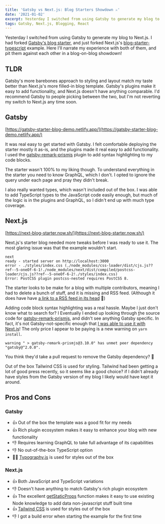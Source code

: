 ```yaml
---
title: 'Gatsby vs Next.js: Blog Starters Showdown ⚔️'
date: '2021-01-02'
excerpt: Yesterday I switched from using Gatsby to generate my blog to Next.js. ... Here I'll narrate my experience with both of them, and pit them against each other in a blog-on-blog showdown!
tags: Gatsby, Next.js, Blogging, React
---
```


Yesterday I switched from using Gatsby to generate my blog to Next.js. I had forked [Gatsby's blog starter](https://github.com/gatsbyjs/gatsby-starter-blog), and just forked Next.js's [blog-starter-typescript](https://github.com/vercel/next.js/tree/canary/examples/blog-starter-typescript) example. Here I'll narrate my experience with both of them, and pit them against each other in a blog-on-blog showdown!

## TLDR

Gatsby's more barebones approach to styling and layout match my taste better than Next.js's more filled-in blog template. Gatsby's plugins make it easy to add functionality, and Next.js doesn't have anything comparable. I'd recommend Gatsby to people picking between the two, but I'm not reverting my switch to Next.js any time soon.

## Gatsby

[https://gatsby-starter-blog-demo.netlify.app/](https://gatsby-starter-blog-demo.netlify.app/)

It was real easy to get started with Gatsby. I felt comfortable deploying the starter mostly it as-is, and the plugins made it real easy to add functionality. I used the [gatsby-remark-prismjs](https://www.gatsbyjs.com/plugins/gatsby-remark-prismjs/?=prismjs) plugin to add syntax highlighting to my code blocks.

The starter wasn't 100% to my liking though. To understand everything in the starter you need to know GraphQL, which I don't. I opted to ignore the query under each page and pray they didn't break.

I also really wanted types, which wasn't included out of the box. I was able to add TypeScript types to the JavaScript code easily enough, but much of the logic is in the plugins and GraphQL, so I didn't end up with much type coverage.

## Next.js

[https://next-blog-starter.now.sh/](https://next-blog-starter.now.sh/)

Next.js's starter blog needed more tweaks before I was ready to use it. The most glaring issue was that the example wouldn't start.

```
next
ready - started server on http://localhost:3000
error - ./styles/index.css (./node_modules/css-loader/dist/cjs.js??ref--5-oneOf-6-1!./node_modules/next/dist/compiled/postcss-loader/cjs.js??ref--5-oneOf-6-2!./styles/index.css)
Error: PostCSS plugin postcss-nested requires PostCSS 8.
```

The starter looks to be make for a blog with multiple contributors, meaning I had to delete a bunch of stuff, and it is missing and RSS feed. (Although it does have have [a link to a RSS feed in its head](https://github.com/vercel/next.js/blob/85bd4a9ccba6def894f01df3fa9ef2f4e2e05d99/examples/blog-starter-typescript/components/meta.tsx#L34) 🤔)

Adding code block syntax highlighting was a real hassle. Maybe I just don't know what to search for? I Eventually I ended up looking through [t](https://github.com/gatsbyjs/gatsby/tree/master/packages/gatsby-remark-prismjs)he source code for [gatsby-remark-prismjs](https://www.gatsbyjs.com/plugins/gatsby-remark-prismjs/?=prismjs), and didn't see anything Gatsby specific. In fact, it's not Gatsby-not-specific enough that [I was able to use it with Next.js](https://github.com/maxburs/blog/blob/ae76c5e772325c513db474e93ef78251377a0825/lib/markdownToHtml.ts)! The only price I appear to be paying is a new warning on `yarn install`.

```
warning " > gatsby-remark-prismjs@3.10.0" has unmet peer dependency "gatsby@^2.0.0".
```

You think they'd take a pull request to remove the Gatsby dependency? 🤔

Out of the box Tailwind CSS is used for styling. Tailwind had been getting a lot of good press recently, so it seems like a good choice? if I didn't already have styles from the Gatsby version of my blog I likely would have kept it around.

## Pros and Cons

### Gatsby

- 👍 Out of the box the template was a good fit for my needs
- 👍 Rich plugin ecosystem makes it easy to enhance your blog with new functionality
- 👎 Requires learning GraphQL to take full advantage of its capabilities
- 👎 No out-of-the-box TypeScript option
- 🤷‍♂️ [Typography.js](https://github.com/kyleamathews/typography.js/) is used for styles out of the box

### Next.js

- 👍 Both JavaScript and TypeScript variations
- 👎 Doesn't have anything to match Gatsby's rich plugin ecosystem
- 👍 The excellent [getStaticProps](https://nextjs.org/docs/basic-features/data-fetching#getstaticprops-static-generation) function makes it easy to use existing Node knowledge to add data non-javascript stuff built time
- 👍 [Tailwind CSS](https://www.tailwindapp.com/) is used for styles out of the box
- 👎 I got a build error when starting the example for the first time

